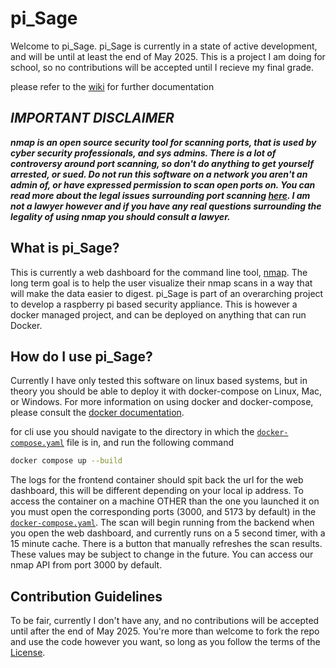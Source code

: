 # pi_Sage

Welcome to pi_Sage. pi_Sage is currently in a state of active development, and will be until at least the end of May 2025. This is a project I am doing for school, so no contributions will be accepted until I recieve my final grade. 

please refer to the [wiki](https://github.com/thefool309/pi_Sage/wiki) for further documentation

## ***IMPORTANT DISCLAIMER*** 
***nmap is an open source security tool for scanning ports, that is used by cyber security professionals, and sys admins. There is a lot of controversy around port scanning, so don't do anything to get yourself arrested, or sued. Do not run this software on a network you aren't an admin of, or have expressed permission to scan open ports on. You can read more about the legal issues surrounding port scanning [here](https://nmap.org/book/legal-issues.html). I am not a lawyer however and if you have any real questions surrounding the legality of using nmap you should consult a lawyer.***

## What is pi_Sage? 

 This is currently a web dashboard for the command line tool, [nmap](https://nmap.org/docs.html). The long term goal is to help the user visualize their nmap scans in a way that will make the data easier to digest. pi_Sage is part of an overarching project to develop a raspberry pi based security appliance. This is however a docker managed project, and can be deployed on anything that can run Docker. 

 ## How do I use pi_Sage?

 Currently I have only tested this software on linux based systems, but in theory you should be able to deploy it with docker-compose on Linux, Mac, or Windows. For more information on using docker and docker-compose, please consult the [docker documentation](https://docs.docker.com/).

 for cli use you should navigate to the directory in which the [`docker-compose.yaml`](./docker-compose.yaml) file is in, and run the following command
 
 ```bash
 docker compose up --build
 ```

 The logs for the frontend container should spit back the url for the web dashboard, this will be different depending on your local ip address. To access the container on a machine OTHER than the one you launched it on you must open the corresponding ports (3000, and 5173 by default) in the [`docker-compose.yaml`](./docker-compose.yaml). The scan will begin running from the backend when you open the web dashboard, and currently runs on a 5 second timer, with a 15 minute cache. There is a button that manually refreshes the scan results. These values may be subject to change in the future. You can access our nmap API from port 3000 by default. 

 ## Contribution Guidelines

 To be fair, currently I don't have any, and no contributions will be accepted until after the end of May 2025. You're more than welcome to fork the repo and use the code however you want, so long as you follow the terms of the [License](./LICENSE). 
